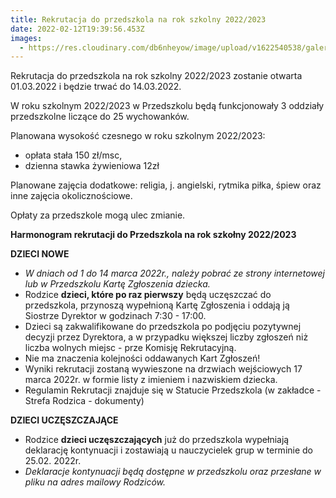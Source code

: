```yaml
---
title: Rekrutacja do przedszkola na rok szkolny 2022/2023
date: 2022-02-12T19:39:56.453Z
images:
  - https://res.cloudinary.com/db6nheyow/image/upload/v1622540538/galeria/nasze%20przedszkole/178919624_312690157035880_5593611404369988264_n_mopihl.jpg
---
```

Rekrutacja do przedszkola na rok szkolny 2022/2023 zostanie otwarta 01.03.2022 i będzie trwać do 14.03.2022.

W roku szkolnym 2022/2023 w Przedszkolu będą funkcjonowały 3 oddziały przedszkolne liczące do 25 wychowanków. 

Planowana wysokość czesnego w roku szkolnym 2022/2023:

* opłata stała 150 zł/msc,
* dzienna stawka żywieniowa 12zł

Planowane zajęcia dodatkowe: religia, j. angielski, rytmika piłka, śpiew oraz inne zajęcia okolicznościowe. 

Opłaty za przedszkole mogą ulec zmianie. 

**Harmonogram rekrutacji do Przedszkola na rok szkołny 2022/2023**

**DZIECI NOWE**

* *W dniach od 1 do 14 marca 2022r., należy pobrać ze strony internetowej lub w Przedszkolu Kartę Zgłoszenia dziecka.* 
* Rodzice **dzieci, które po raz pierwszy** będą uczęszczać do przedszkola, przynoszą wypełnioną Kartę Zgłoszenia i oddają ją Siostrze Dyrektor w godzinach 7:30 - 17:00.
* Dzieci są zakwalifikowane do przedszkola po podjęciu pozytywnej decyzji przez Dyrektora, a w przypadku większej liczby zgłoszeń niż liczba wolnych miejsc - prze Komisję Rekrutacyjną. 
* Nie ma znaczenia kolejności oddawanych Kart Zgłoszeń!
* Wyniki rekrutacji zostaną wywieszone na drzwiach wejściowych 17 marca 2022r. w formie listy z imieniem i nazwiskiem dziecka.
* Regulamin Rekrutacji znajduje się w Statucie Przedszkola (w zakładce - Strefa Rodzica - dokumenty)

**DZIECI UCZĘSZCZAJĄCE**

* Rodzice **dzieci uczęszczających** już do przedszkola wypełniają deklarację kontynuacji i zostawiają u nauczycielek grup w terminie do 25.02. 2022r. 
* *Deklaracje kontynuacji będą dostępne w przedszkolu oraz przesłane w pliku na adres mailowy Rodziców.*